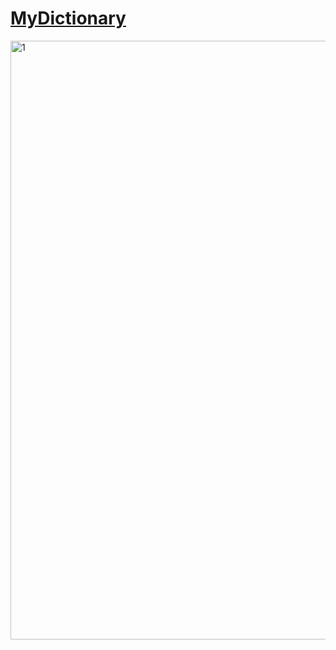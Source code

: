 # [MyDictionary](https://my-dictionary-six.vercel.app/) 

<img width="522" height="958" alt="1" src="https://github.com/user-attachments/assets/2b9fa578-2d86-407a-bbee-729c215bf88b" />
